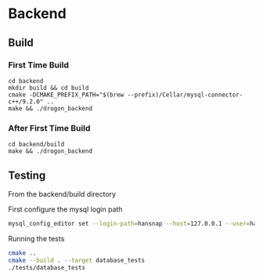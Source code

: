 # Backend

## Build

### First Time Build

```
cd backend
mkdir build && cd build
cmake -DCMAKE_PREFIX_PATH="$(brew --prefix)/Cellar/mysql-connector-c++/9.2.0" ..
make && ./drogon_backend
```

### After First Time Build

```
cd backend/build
make && ./drogon_backend
```


## Testing

From the backend/build directory

First configure the mysql login path

```bash
mysql_config_editor set --login-path=hansnap --host=127.0.0.1 --user=hansnap_user --password
```


Running the tests

```bash
cmake ..
cmake --build . --target database_tests
./tests/database_tests
```